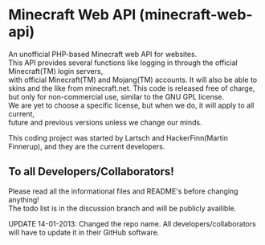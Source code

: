 Minecraft Web API (minecraft-web-api)
===================

An unofficial PHP-based Minecraft web API for websites.  
This API provides several functions like logging in through the official Minecraft(TM) login servers,  
with official Minecraft(TM) and Mojang(TM) accounts. It will also be able to skins and the like from minecraft.net.
This code is released free of charge, but only for non-commercial use, similar to the GNU GPL license.  
We are yet to choose a specific license, but when we do, it will apply to all current,  
future and previous versions unless we change our minds.  
  
This coding project was started by Lartsch and HackerFinn(Martin Finnerup), and they are the current developers.  
  
  
  
To all Developers/Collaborators!  
-------------------------------
Please read all the informational files and README's before changing anything!  
The todo list is in the discussion branch and will be publicly availible.  

UPDATE 14-01-2013: Changed the repo name. All developers/collaborators will have to update it in their GitHub software.  
